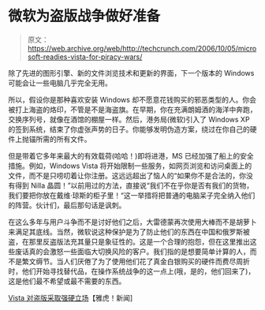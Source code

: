 # 微软为盗版战争做好准备

> 原文：<https://web.archive.org/web/http://techcrunch.com/2006/10/05/microsoft-readies-vista-for-piracy-wars/>

除了先进的图形引擎、新的文件浏览技术和更新的界面，下一个版本的 Windows 可能会让一些电脑几乎完全无用。

所以，假设你是那种喜欢安装 Windows 却不愿意花钱购买的邪恶类型的人。你会被打上海盗的烙印，不管是不是海盗旗。在早期，你在充满朗姆酒的海洋中奔跑，交换序列号，就像在酒馆的棚屋一样。然后，港务局(微软)引入了 Windows XP 的签到系统，结束了你虚张声势的日子。你能够发明伪造方案，绕过在你自己的硬件上抛锚所需的所有文件。

但是带着它多年来最大的有效载荷(哈哈！)即将进港，MS 已经加强了船上的安全措施。例如，Windows Vista 将开始限制一些服务，如网页浏览和访问桌面上的文件，而不是只唠叨着让你注册。这远远超出了恼人的“如果你不是合法的，你没有得到 Nilla 晶圆！”以前用过的方法，直接说“我们不在乎你是否有我们的货物，我们要把你放在戴维·琼斯的柜子里！“这一举措将把普通的电脑呆子完全纳入他们的阵营。伙计们，最后那句话是讽刺。

在这么多年与用户斗争而不是讨好他们之后，大雷德蒙再次使用大棒而不是胡萝卜来满足其底线。当然，微软说这种保护是为了防止他们的东西在中国和俄罗斯被盗，在那里反盗版法充其量只是象征性的。这是一个合理的抱怨，但在这里推出这些废话真的会激怒一些面临大切换风险的客户。我们指的是想要简单计算的人，而不是繁文缛节。当人们厌倦了为了使用他们花了真金白银购买的硬件而费尽周折时，他们开始寻找替代品，在操作系统战争的这一点上(哦，是的，他们回来了)，这是他们最不希望或最不需要的东西。

 [Vista 对盗版采取强硬立场](https://web.archive.org/web/20151001231721/http://news.yahoo.com/s/ap/20061004/ap_on_hi_te/windows_vista_piracy)【雅虎！新闻]
